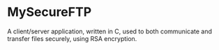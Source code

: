 # MySecureFTP
A client/server application, written in C, used to both communicate and transfer files securely, using RSA encryption.
